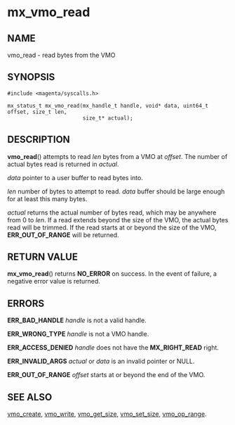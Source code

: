 # mx_vmo_read

## NAME

vmo_read - read bytes from the VMO

## SYNOPSIS

```
#include <magenta/syscalls.h>

mx_status_t mx_vmo_read(mx_handle_t handle, void* data, uint64_t offset, size_t len,
                        size_t* actual);

```

## DESCRIPTION

**vmo_read**() attempts to read *len* bytes from a VMO at *offset*. The number of actual
bytes read is returned in *actual*.

*data* pointer to a user buffer to read bytes into.

*len* number of bytes to attempt to read. *data* buffer should be large enough for at least this
many bytes.

*actual* returns the actual number of bytes read, which may be anywhere from 0 to *len*. If
a read extends beyond the size of the VMO, the actual bytes read will be trimmed. If the
read starts at or beyond the size of the VMO, **ERR_OUT_OF_RANGE** will be returned.

## RETURN VALUE

**mx_vmo_read**() returns **NO_ERROR** on success. In the event of failure, a negative error
value is returned.

## ERRORS

**ERR_BAD_HANDLE**  *handle* is not a valid handle.

**ERR_WRONG_TYPE**  *handle* is not a VMO handle.

**ERR_ACCESS_DENIED**  *handle* does not have the **MX_RIGHT_READ** right.

**ERR_INVALID_ARGS**  *actual* or *data* is an invalid pointer or NULL.

**ERR_OUT_OF_RANGE**  *offset* starts at or beyond the end of the VMO.

## SEE ALSO

[vmo_create](vmo_create.md),
[vmo_write](vmo_write.md),
[vmo_get_size](vmo_get_size.md),
[vmo_set_size](vmo_set_size.md),
[vmo_op_range](vmo_op_range.md).
